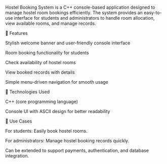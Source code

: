 Hostel Booking System is a C++ console-based application designed to manage hostel room bookings efficiently.
The system provides an easy-to-use interface for students and administrators to handle room allocation, view available rooms, and manage records.

🔹 Features

Stylish welcome banner and user-friendly console interface

Room booking functionality for students

Check availability of hostel rooms

View booked records with details

Simple menu-driven navigation for smooth usage

🔹 Technologies Used

C++ (core programming language)

Console UI with ASCII design for better readability

🔹 Use Cases

For students: Easily book hostel rooms.

For administrators: Manage hostel booking records quickly.

Can be extended to support payments, authentication, and database integration.
